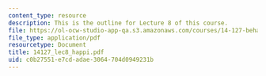 ```yaml
---
content_type: resource
description: This is the outline for Lecture 8 of this course.
file: https://ol-ocw-studio-app-qa.s3.amazonaws.com/courses/14-127-behavioral-economics-and-finance-spring-2004/c0b27551e7cdadae3064704d0949231b_14127_lec8_happi.pdf
file_type: application/pdf
resourcetype: Document
title: 14127_lec8_happi.pdf
uid: c0b27551-e7cd-adae-3064-704d0949231b
---
```

